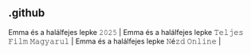 ## .github

Emma és a halálfejes lepke 𝟸𝟶𝟸𝟻 | Emma és a halálfejes lepke 𝚃𝚎𝚕𝚓𝚎𝚜 𝙵𝚒𝚕𝚖 𝙼𝚊𝚐𝚢𝚊𝚛𝚞𝚕 | Emma és a halálfejes lepke 𝙽é𝚣𝚍 𝙾𝚗𝚕𝚒𝚗𝚎 | 
